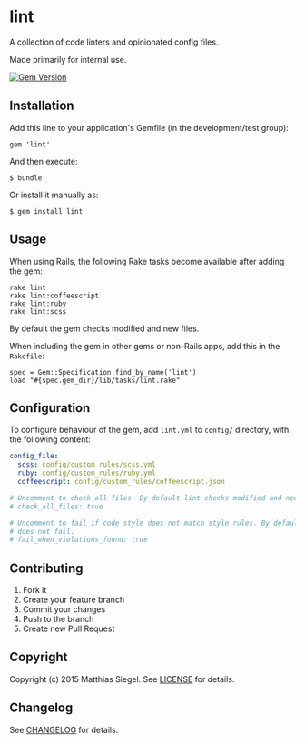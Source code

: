 # lint

A collection of code linters and opinionated config files.

Made primarily for internal use.

[![Gem Version](https://badge.fury.io/rb/lint.svg)](http://badge.fury.io/rb/lint)


## Installation

Add this line to your application's Gemfile (in the development/test group):

    gem 'lint'

And then execute:

    $ bundle

Or install it manually as:

    $ gem install lint


## Usage

When using Rails, the following Rake tasks become available after adding the gem:

    rake lint
    rake lint:coffeescript
    rake lint:ruby
    rake lint:scss
    
By default the gem checks modified and new files.

When including the gem in other gems or non-Rails apps, add this in the `Rakefile`:

    spec = Gem::Specification.find_by_name('lint')
    load "#{spec.gem_dir}/lib/tasks/lint.rake"

## Configuration

To configure behaviour of the gem, add `lint.yml` to `config/` directory, with the following content:

```yaml
config_file:
  scss: config/custom_rules/scss.yml
  ruby: config/custom_rules/ruby.yml
  coffeescript: config/custom_rules/coffeescript.json

# Uncomment to check all files. By default lint checks modified and new files.
# check_all_files: true

# Uncomment to fail if code style does not match style rules. By default lint
# does not fail.
# fail_when_violations_found: true
```

## Contributing

1. Fork it
2. Create your feature branch
3. Commit your changes
4. Push to the branch
5. Create new Pull Request


## Copyright

Copyright (c) 2015 Matthias Siegel. See [LICENSE][] for details.


## Changelog

See [CHANGELOG][] for details.

[license]: LICENSE.md
[changelog]: CHANGELOG.md
